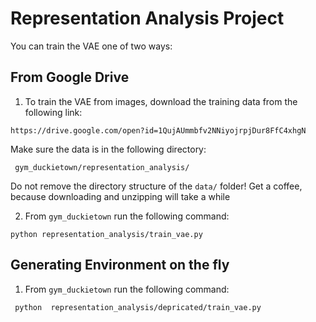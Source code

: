 # Representation Analysis Project

You can train the VAE one of two ways:

## From Google Drive

1) To train the VAE from images, download the training data from the following link:

```https://drive.google.com/open?id=1QujAUmmbfv2NNiyojrpjDur8FfC4xhgN```

Make sure the data is in the following directory:

``` gym_duckietown/representation_analysis/```

Do not remove the directory structure of the `data/` folder! Get a coffee, because downloading and unzipping 
will take a while

2) From `gym_duckietown` run the following command:

``` python representation_analysis/train_vae.py ```

## Generating Environment on the fly

1) From `gym_duckietown` run the following command:

``` python  representation_analysis/depricated/train_vae.py```